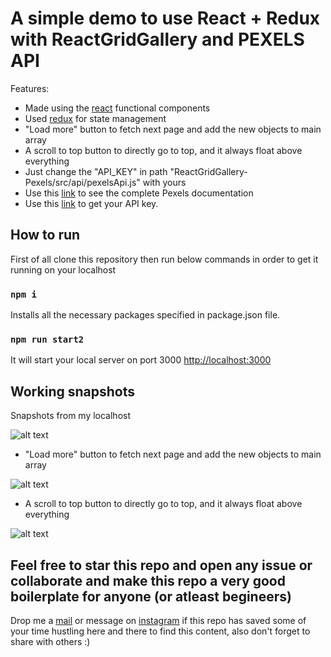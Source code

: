 # A simple demo to use React + Redux with ReactGridGallery and PEXELS API

Features:
- Made using the [react](https://reactjs.org/docs/getting-started.html) functional components
- Used [redux](https://redux.js.org/introduction/getting-started) for state management
- "Load more" button to fetch next page and add the new objects to main array
- A scroll to top button to directly go to top, and it always float above everything
- Just change the "API_KEY" in path "ReactGridGallery-Pexels/src/api/pexelsApi.js" with yours
- Use this [link](https://www.pexels.com/api/documentation/) to see the complete Pexels documentation
- Use this [link](https://www.pexels.com/api/new/) to get your API key.

## How to run

First of all clone this repository then run below commands in order to get it running on your localhost

### `npm i`

Installs all the necessary packages specified in package.json file.

### `npm run start2`

It will start your local server on port 3000 
[http://localhost:3000](http://localhost:3000)

## Working snapshots

Snapshots from my localhost 

![alt text](https://github.com/vkushal28/ReactGridGallery-Pexels/blob/main/screenshots/1.png)

- "Load more" button to fetch next page and add the new objects to main array

![alt text](https://github.com/vkushal28/ReactGridGallery-Pexels/blob/main/screenshots/2.png)

- A scroll to top button to directly go to top, and it always float above everything

![alt text](https://github.com/vkushal28/ReactGridGallery-Pexels/blob/main/screenshots/3.png)

## Feel free to star this repo and open any issue or collaborate and make this repo a very good boilerplate for anyone (or atleast begineers)
Drop me a [mail](mailto:vermakushal.28@gmail.com) or message on [instagram](https://www.instagram.com/kush2896/) if this repo has saved some of your time hustling here and there to find this content, also don't forget to share with others :)
